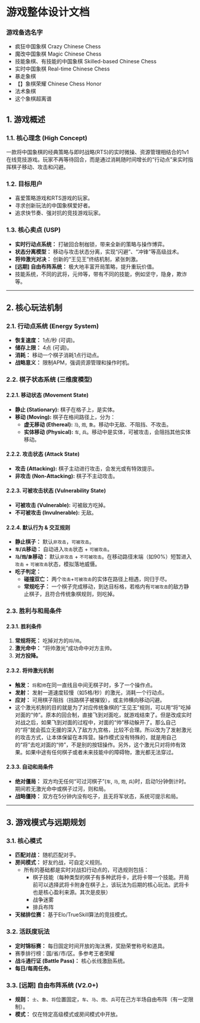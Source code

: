 # 游戏整体设计文档 

### 游戏备选名字
 - 疯狂中国象棋  Crazy Chinese Chess
 - 魔改中国象棋  Magic Chinese Chess
 - 技能象棋、有技能的中国象棋  Skilled-based Chinese Chess
 - 实时中国象棋  Real-time Chinese Chess
 - 暴走象棋
 - 【】象棋荣耀  Chinese Chess Honor
 - 法术象棋
 - 这个象棋超离谱

## 1. 游戏概述

### 1.1. 核心理念 (High Concept)
一款将中国象棋的经典策略与即时战略(RTS)的实时微操、资源管理相结合的1v1在线竞技游戏。玩家不再等待回合，而是通过消耗随时间增长的“行动点”来实时指挥棋子移动、攻击和闪避。

### 1.2. 目标用户
- 喜爱策略游戏和RTS游戏的玩家。
- 寻求创新玩法的中国象棋爱好者。
- 追求快节奏、强对抗的竞技游戏玩家。

### 1.3. 核心卖点 (USP)
- **实时行动点系统：** 打破回合制枷锁，带来全新的策略与操作博弈。
- **状态分离模型：** 移动与攻击状态分离，实现“闪避”、“冲锋”等高级战术。
- **将帅激光对决：** 创新的“王见王”终结机制，紧张刺激。
- **[远期] 自由布阵系统：** 极大地丰富开局策略，提升重玩价值。
- 技能系统，不同的武将，元帅等，带有不同的技能，例如坚守，隐身，欺诈等。

---

## 2. 核心玩法机制

### 2.1. 行动点系统 (Energy System)
- **恢复速度：** 1点/秒 (可调)。
- **储存上限：** 4点 (可调)。
- **消耗：** 移动一个棋子消耗1点行动点。
- **战略意义：** 限制APM，强调资源管理和操作时机。

### 2.2. 棋子状态系统 (三维度模型)
#### 2.2.1. 移动状态 (Movement State)
- **静止 (Stationary):** 棋子在格子上，是实体。
- **移动 (Moving):** 棋子在格间路径上，分为：
  - **虚无移动 (Ethereal):** `马`, `炮`, `象`。移动中无敌、不阻挡、不攻击。
  - **实体移动 (Physical):** `车`, `兵`。移动中是实体，可被攻击，会阻挡其他实体移动。

#### 2.2.2. 攻击状态 (Attack State)
- **攻击 (Attacking):** 棋子主动进行攻击，会发光或有特效提示。
- **非攻击 (Non-Attacking):** 棋子不主动攻击。

#### 2.2.3. 可被攻击状态 (Vulnerability State)
- **可被攻击 (Vulnerable):** 可被敌方吃掉。
- **不可被攻击 (Invulnerable):** 无敌。

#### 2.2.4. 默认行为 & 交互规则
- **静止棋子：** 默认`非攻击`，`可被攻击`。
- **`车`/`兵`移动：** 自动进入`攻击`状态 + `可被攻击`。
- **`马`/`炮`/`象`移动：** 默认`非攻击` + `不可被攻击`。在移动路径末端（如90%）短暂进入`攻击` + `可被攻击`状态，模拟落地威慑。
- **吃子判定：**
  - **碰撞双亡：** 两个`攻击`+`可被攻击`的实体在路径上相遇，同归于尽。
  - **常规吃子：** 一个棋子完成移动，到达目标格，若格内有`可被攻击`的敌方静止棋子，且符合传统象棋规则，则吃掉。

### 2.3. 胜利与和局条件
#### 2.3.1. 胜利条件
1.  **常规将死：** 吃掉对方的`将`/`帅`。
2.  **激光命中：** “将帅激光”成功命中对方主帅。
3.  **对方投降。**

#### 2.3.2. 将帅激光机制
- **触发：** `将`和`帅`在同一直线且中间无棋子时，多了一个操作点。
- **发射：** 发射一道速度较慢（如5格/秒）的激光，消耗一个行动点。
- **应对：** 可用棋子阻挡（挡路棋子被摧毁），或主帅横向移动闪避。
- 这个激光机制的目的就是为了对应传统象棋的“王见王”规则，可以用“将”吃掉对面的“帅”。原本的回合制，直接飞到对面吃，就游戏结束了。但是改成实时对战之后，如果飞到对面的过程中，对面的“帅”移动躲开了。那么自己的“将”就会孤立无援的深入了敌方九宫格，比较不合理。所以改为了发射激光的攻击方式，让本体保留在本阵营。操作模式没有特殊的，就是用自己的“将”去吃对面的“帅”，不是别的按钮操作。另外，这个激光只对将帅有效果。如果中途有任何棋子或者未来技能中的障碍物，激光都无法穿过。


#### 2.3.3. 自动和局条件
- **绝对僵局：** 双方均无任何“可过河棋子”(`车`, `马`, `炮`, `兵`)时，启动1分钟倒计时。期间若无激光命中或棋子过河，则和局。
- **战略僵持：** 双方在5分钟内没有吃子，且无将军状态，系统可提示和局。

---

## 3. 游戏模式与远期规划

### 3.1. 核心模式
- **匹配对战：** 随机匹配对手。
- **房间模式：** 好友约战，可自定义规则。
	- 所有的基础都是实时对战扣行动点的，可选规则包括：
		- 棋子技能（每种类型的棋子有多种武将卡，武将卡带一个技能。开局前可以选择武将卡附身在棋子上，该玩法为后期的核心玩法。武将卡也是核心盈利来源。其次是皮肤）
		- 战争迷雾
		- 排兵布阵
- **天梯排位赛：** 基于Elo/TrueSkill算法的竞技模式。

### 3.2. 活跃度玩法
- **定时锦标赛：** 每日固定时间开放的淘汰赛，奖励荣誉称号和道具。
- 赛季排行榜：国/省/市/区。多参考王者荣耀
- **战斗通行证 (Battle Pass)：** 核心长线激励系统。
- **每日/每周任务。**

### 3.3. [远期] 自由布阵系统 (V2.0+)
- **规则：** `士`、`象`、`将`位置固定，`车`、`马`、`炮`、`兵`可在己方半场自由布阵（有一定限制）。
- **模式：** 仅在特定高级模式或房间模式中开放。